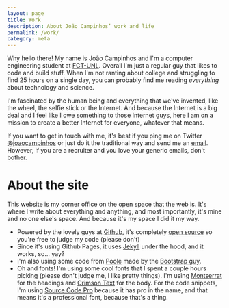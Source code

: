 ```yaml
---
layout: page
title: Work
description: About João Campinhos’ work and life
permalink: /work/
category: meta
---
```


Why hello there! My name is João Campinhos and I'm a computer engineering student at [FCT-UNL](http://www.fct.unl.pt/). Overall I'm just a regular guy that likes to code and build stuff. When I'm not ranting about college and struggling to find 25 hours on a single day, you can probably find me reading *everything* about technology and science.

I'm fascinated by the human being and everything that we've invented, like the wheel, the selfie stick or the Internet. And because the Internet is a big deal and I feel like I owe something to those Internet guys, here I am on a mission to create a better Internet for everyone, whatever that means.

If you want to get in touch with me, it's best if you ping me on Twitter [@joaocampinhos](https://twitter.com/joaocampinhos) or just do it the traditional way and send me an [email](mailto:joao@campinhos.pt). However, if you are a recruiter and you love your generic emails, don't bother.

# About the site

This website is my corner office on the open space that the web is. It's where I write about everything and anything, and most importantly, it's mine and no one else's space. And because it's my space I did it my way.

+ Powered by the lovely guys at [Github](https://github.com/), it's completely [open source](https://github.com/joaocampinhos/blog) so you're free to judge my code (please don't)
+ Since it's using Github Pages, it uses [Jekyll](https://jekyllrb.com/) under the hood, and it works, so... yay?
+ I'm also using some code from [Poole](http://getpoole.com/) made by the [Bootstrap guy](https://twitter.com/mdo).
+ Oh and fonts! I'm using some cool fonts that I spent a couple hours picking (please don't judge me, I like pretty things). I'm using [Montserrat](https://www.google.com/fonts/specimen/Montserrat) for the headings and [Crimson Text](https://www.google.com/fonts/specimen/Crimson+Text) for the body. For the code snippets, I'm using [Source Code Pro](https://www.google.com/fonts/specimen/Source+Code+Pro) because it has pro in the name, and that means it's a professional font, because that's a thing.

